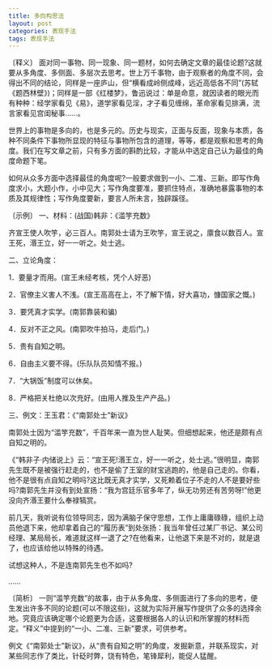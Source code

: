 ```yaml
---
title: 多向构思法
layout: post
categories: 表现手法
tags: 表现手法
---
```


〔释义〕 面对同一事物、同一现象、同一题材，如何去确定文章的最佳论题?这就要从多角度、多侧面、多层次去思考。世上万千事物，由于观察者的角度不同，会得出不同的结论，同样是一座庐山，但“横看成岭侧成峰，远近高低各不同”(苏轼《题西林壁》)；同样是一部《红楼梦》，鲁迅说过：单是命意，就因读者的眼光而有种种：经学家看见《易》，道学家看见淫，才子看见缠绵，革命家看见排满，流言家看见宫闺秘事……。

世界上的事物是多向的，也是多元的。历史与现实，正面与反面，现象与本质，各种不同条件下事物所显现的特征与事物所包含的道理，等等，都是观察和思考的角度。我们在写文章之前，只有多方面的斟酌比较，才能从中选定自己认为最佳的角度命题下笔。

如何从众多方面中选择最佳的角度呢?一般要求做到一小、二准、三新。即写作角度求小，大题小作，小中见大；写作角度要准，要抓住特点，准确地暴露事物的本质及其规律性；写作角度要新，要言人所未言，独辟蹊径。

〔示例〕 一、材料：(战国)韩非：《滥竽充数》

齐宣王使人吹竽，必三百人。南郭处士请为王吹竽，宣王说之，廪食以数百人。宣王死，湣王立，好一一听之。处士逃。

二、立论角度：

1．要量才而用。(宣王未经考核，凭个人好恶)

2．官僚主义害人不浅。(宣王高高在上，不了解下情，好大喜功，慷国家之慨。)

3．要凭真才实学。(南郭靠装和骗)

4．反对不正之风。(南郭吹牛拍马，走后门。)

5．贵有自知之明。

6．自由主义要不得。(乐队队员知情不报。)

7．“大锅饭”制度可以休矣。

8．严格把关杜绝以次充好。(由用人推及生产产品。)

三、例文：王玉君：《“南郭处士”新议》

南郭处士因为“滥竽充数”，千百年来一直为世人耻笑。但细想起来，他还是颇有点自知之明的。

《“韩非子·内储说上》云：“宣王死!湣王立，好一一听之，处士逃。”很明显，南郭先生既不是被强行赶走的，也不是偷了王室的财宝逃跑的，他是自己走的。你看，他不是很有点自知之明吗?这比既无真才实学，又死赖着位子不走的人不是要好些吗?南郭先生并没有到处宣扬：“我为宫廷乐官多年了，纵无功劳还有苦劳呀!”他更没向齐湣王要什么奉禄犒赏。

前几天，我听说有位领导同志，因为满脑子保守思想，工作上庸庸碌碌，组织上动员他退下来，他却拿着自己的“履历表”到处张扬：我当年曾任过某厂书记、某公司经理、某局局长，难道就这样一退了之?在他看来，让他退下来是不对的，就是退了，也应该给他以特殊的待遇。

试想这种人，不是连南郭先生也不如吗?

……

〔简析〕 一则“滥竽充数”的故事，由于从多角度、多侧面进行了多向的思考，便生发出许多不同的论题(可以不限这些)，这就为实际开展写作提供了众多的选择余地。究竟应该确定哪个论题更为合适，这要根据各人的认识和所掌握的材料而定。“释义”中提到的“一小、二准、三新”要求，可供参考。

例文《“南郭处士”新议》，从“贵有自知之明”的角度，发掘新意，并联系现实，对某些同志作了类比，针砭时弊，饶有特色，笔锋犀利，能促人猛醒。 